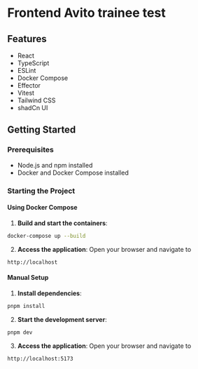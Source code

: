 # Frontend Avito trainee test

## Features

- React
- TypeScript
- ESLint
- Docker Compose
- Effector
- Vitest
- Tailwind CSS
- shadCn UI

## Getting Started

### Prerequisites

- Node.js and npm installed
- Docker and Docker Compose installed

### Starting the Project

#### Using Docker Compose

1. **Build and start the containers**:

```bash
docker-compose up --build
```

2. **Access the application**: Open your browser and navigate to

```
http://localhost
```

#### Manual Setup

1. **Install dependencies**:

```bash
pnpm install
```

2. **Start the development server**:

```bash
pnpm dev
```

3. **Access the application**: Open your browser and navigate to

```
http://localhost:5173
```
